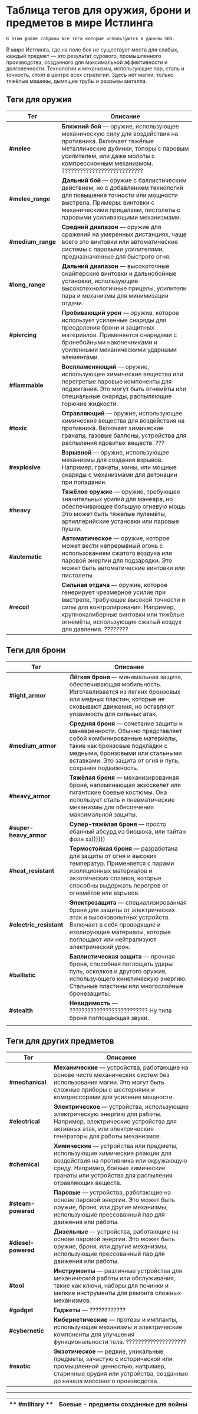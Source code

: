 

# Таблица тегов для оружия, брони и предметов в мире Истлинга
`В этом файле собраны все теги которые используются в данном SRD.`

В мире Истлинга, где на поле боя не существует места для слабых, каждый предмет — это результат сурового, промышленного производства, созданного для максимальной эффективности и долговечности. Технологии и механизмы, использующие пар, сталь и точность, стоят в центре всех стратегий. Здесь нет магии, только тяжёлые машины, дымящие трубы и разрывы металла.
## Теги для оружия

| Тег               | Описание                                                                                                                                                                                                                                           |
| ----------------- | -------------------------------------------------------------------------------------------------------------------------------------------------------------------------------------------------------------------------------------------------- |
| **#melee**        | **Ближний бой** — оружие, использующее механическую силу для воздействия на противника. Включает тяжёлые металлические дубинки, топоры с паровым усилителем, или даже молоты с компрессионным механизмом. ???????????????????????????              |
| **#melee_range**  | **Дальний бой** — оружие с баллистическим действием, но с добавлением технологий для повышения точности или мощности выстрела. Примеры: винтовки с механическими прицелами, пистолеты с паровыми усиливающими механизмами.                         |
| **#medium_range** | **Средний диапазон** — оружие для сражений на умеренных дистанциях, чаще всего это винтовки или автоматические системы с паровыми усилителями, предназначенные для быстрого огня.                                                                  |
| **#long_range**   | **Дальний диапазон** — высокоточные снайперские винтовки и дальнобойные установки, использующие высокотехнологичные прицелы, усилители пара и механизмы для минимизации отдачи.                                                                    |
| **#piercing**     | **Пробивающий урон** — оружие, которое использует усиленные снаряды для преодоления брони и защитных материалов. Применяется снарядами с бронебойными наконечниками и усиленными механическими ударными элементами.                                |
| **#flammable**    | **Воспламеняющий** — оружие, использующее химические вещества или перегретые паровые компоненты для поджигания. Это могут быть огнемёты или специальные снаряды, распыляющие горючие жидкости.                                                     |
| **#toxic**        | **Отравляющий** — оружие, использующее химические вещества для воздействия на противника. Включает химические гранаты, газовые баллоны, устройства для распыления ядовитых веществ. ???                                                            |
| **#explosive**    | **Взрывной** — оружие, использующее механизмы для создания взрывов. Например, гранаты, мины, или мощные снаряды с механизмами для детонации при попадании.                                                                                         |
| **#heavy**        | **Тяжёлое оружие** — оружие, требующее значительных усилий для маневра, но обеспечивающее большую огневую мощь. Это может быть тяжёлые пулемёты, артиллерийские установки или паровые пушки.                                                       |
| **#automatic**    | **Автоматическое** — оружие, которое может вести непрерывный огонь с использованием сжатого воздуха или паровой энергии для подзарядки. Это может быть автоматические винтовки или пистолеты.                                                      |
| **#recoil**       | **Сильная отдача** — оружие, которое генерирует чрезмерное усилие при выстреле, требующее высокой точности и силы для контролирования. Например, крупнокалиберные винтовки или тяжёлые огнемёты, использующие сжатый воздух для давления. ???????? |

## Теги для брони

| Тег                     | Описание                                                                                                                                                                                                                                 |
| ----------------------- | ---------------------------------------------------------------------------------------------------------------------------------------------------------------------------------------------------------------------------------------- |
| **#light_armor**        | **Лёгкая броня** — минимальная защита, обеспечивающая мобильность. Изготавливается из легких бронзовых или медных пластин, которые не сковывают движения, но оставляют уязвимость для сильных атак.                                      |
| **#medium_armor**       | **Средняя броня** — сочетание защиты и маневренности. Обычно представляет собой комбинированные материалы, такие как бронзовые подкладки с медными, бронзовыми или стальными вставками. Это защита от огня и пуль, сохраняя подвижность. |
| **#heavy_armor**        | **Тяжёлая броня** — механизированная броня, напоминающая экзоскелет или гигантские боевые костюмы. Она использует сталь и пневматические механизмы для обеспечения максимальной защиты.                                                  |
| **#super-heavy_armor**  | **Супер-тяжёлая броня** — просто ебанный абсурд из биошока, или тайтан фола хз))))))                                                                                                                                                     |
| **#heat_resistant**     | **Термостойкая броня** — разработана для защиты от огня и высоких температур. Применяется с парами изоляционных материалов и экзотических сплавов, которые способны выдержать перегрев от огнемётов или взрывов.                         |
| **#electric_resistant** | **Электрозащита** — специализированная броня для защиты от электрических атак и высоковольтных устройств. Включает в себя проводящие и изолирующие материалы, которые поглощают или нейтрализуют электрический урон.                     |
| **#ballistic**          | **Баллистическая защита** — прочная броня, способная поглощать удары пуль, осколков и другого оружия, использующего кинетическую энергию. Стальные пластины или многослойные бронезащиты.                                                |
| **#stealth**            | **Невидимость** — ?????????????????????????? Ну типа броня поглощающая звуки.                                                                                                                                                            |
|                         |                                                                                                                                                                                                                                          |

## Теги для других предметов


| Тег                 | Описание                                                                                                                                                                                                             |
| ------------------- | -------------------------------------------------------------------------------------------------------------------------------------------------------------------------------------------------------------------- |
| **#mechanical**     | **Механические** — устройства, работающие на основе чисто механических систем без использования магии. Это могут быть сложные приборы с шестернями и компрессорами для усиления мощности.                            |
| **#electrical**     | **Электрическое** — устройства, использующие электрическую энергию для работы. Например, электрические устройства для активных атак, или электрические генераторы для работы механизмов.                             |
| **#chemical**       | **Химические** — устройства или предметы, использующие химические реакции для воздействия на противника или окружающую среду. Например, боевые химические гранаты или устройства для распыления отравляющих веществ. |
| **#steam-powered**  | **Паровые** — устройства, работающие на основе паровой энергии. Это может быть оружие, броня, или другие механизмы, использующие прессованный пар для движения или работы.                                           |
| **#diesel-powered** | **Дизельные** — устройства, работающие на основе паровой энергии. Это может быть оружие, броня, или другие механизмы, использующие прессованный пар для движения или работы.                                         |
| **#tool**           | **Инструменты** — различные устройства для механической работы или обслуживания, такие как ключи, наборы для починки и мелкие инструменты для ремонта сложных механизмов.                                            |
| **#gadget**         | **Гаджеты** — ????????????                                                                                                                                                                                           |
| **#cybernetic**     | **Кибернетические** — протезы и импланты, использующие механизмы и электрические компоненты для улучшения функциональности тела. ????????????????????                                                                |
| **#exotic**         | **Экзотическое** — редкие, уникальные предметы, зачастую с исторической или промышленной ценностью, например, старинные орудия или устройства, созданные до начала массового производства.                           |

---

| ** #military **<br>     | **Боевые** - предметы созданные для войны                                                                                                                                                                                                |
| ----------------------- | ---------------------------------------------------------------------------------------------------------------------------------------------------------------------------------------------------------------------------------------- |